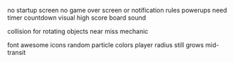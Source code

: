 no startup screen
no game over screen or notification
rules
powerups need timer countdown visual
high score board
sound

collision for rotating objects
near miss mechanic

font awesome icons
random particle colors
player radius still grows mid-transit